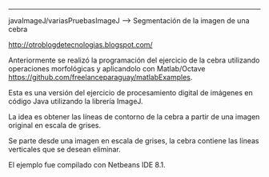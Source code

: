 --------------------------------
javaImageJ/variasPruebasImageJ --> Segmentación de la imagen de una cebra

http://otroblogdetecnologias.blogspot.com/


Anteriormente se realizó la programación del ejercicio de la cebra utilizando operaciones morfológicas y aplicandolo con Matlab/Octave https://github.com/freelanceparaguay/matlabExamples.

Esta es una versión del ejercicio de procesamiento digital de imágenes en código Java utilizando la librería ImageJ.

La idea es obtener las líneas de contorno de la cebra a partir de una imagen original en escala de grises.


Se parte desde una imagen en escala de grises, la cebra contiene las líneas verticales que se desean eliminar.

El ejemplo fue compilado con Netbeans IDE 8.1. 
